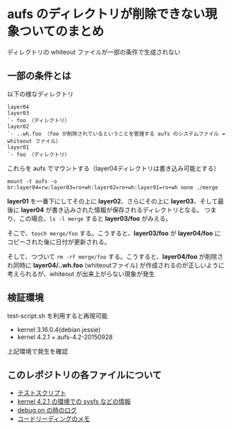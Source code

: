 # aufs のディレクトリが削除できない現象ついてのまとめ

ディレクトリの whiteout ファイルが一部の条件で生成されない

## 一部の条件とは

以下の様なディレクトリ

```
layer04
layer03
`- foo （ディレクトリ）
layer02
`- ..wh.foo （foo が削除されているということを管理する aufs のシステムファイル = whiteout ファイル）
layer01
`- foo （ディレクトリ）
```

これらを aufs でマウントする（layer04ディレクトリは書き込み可能とする）

```console
mount -t aufs -o br:layer04=rw:layer03=ro+wh:layer02=ro+wh:layer01=ro+wh none ./merge
```

**layer01** を一番下にしてその上に **layer02**、さらにその上に **layer03**、そして最後に **layer04** が書き込みされた情報が保存されるディレクトリとなる。
つまり、この場合、`ls -l merge` すると **layer03/foo** がみえる。

そこで、`touch merge/foo` する。こうすると、**layer03/foo** が **layer04/foo** にコピーされた後に日付が更新される。

そして、つづいて `rm -rf merge/foo` する。こうすると、**layer04/foo** が削除され同時に **layer04/..wh.foo** (whiteoutファイル) が作成されるのが正しいように考えられるが、whiteout が出来上がらない現象が発生

## 検証環境

test-script.sh を利用すると再現可能

- kernel 3.16.0.4(debian jessie)
- kernel 4.2.1 + aufs-4.2-20150928

上記環境で発生を確認

## このレポジトリの各ファイルについて

- [テストスクリプト](./test-script.sh)
- [kernel 4.2.1 の環境での sysfs などの情報](env-4.2.1.log.md)
- [debug on の時のログ](./debug-log.md)
- [コードリーディングのメモ](./code-reading-memo.md)
